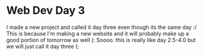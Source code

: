 # Web Dev Day 3

I made a new project and called it day three even though its the same day :/
This is because I'm making a new website and it will probably make up a good portion of tomorrow as well (:
Soooo. this is really like day 2.5-4.0 but we will just call it day three (:
